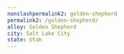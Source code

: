 ```yaml
---
﻿nonslashpermalink2: golden-shepherd
permalink2: /golden-shepherd/
alley: Golden Shepherd
city: Salt Lake City
state: Utah
---
```

